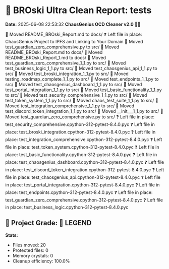 # 🧹 BROski Ultra Clean Report: tests
**Date:** 2025-06-08 22:53:32
**ChaosGenius OCD Cleaner v2.0** 🧠💜

📁 Moved README_BROski_Report.md to docs/
❓ Left file in place:  ChaosGenius Project to IPFS and Linking to Your Domain
📁 Moved test_guardian_zero_comprehensive.py to src/
📁 Moved README_BROski_Report.md to docs/
📁 Moved README_BROski_Report_1.md to docs/
📁 Moved test_guardian_zero_comprehensive_1_1.py to src/
📁 Moved test_business_logic_1_1.py to src/
📁 Moved test_chaosgenius_api_1_1.py to src/
📁 Moved test_broski_integration_1_1.py to src/
📁 Moved testing_roadmap_complete_1_1.py to src/
📁 Moved test_endpoints_1_1.py to src/
📁 Moved test_chaosgenius_dashboard_1_1.py to src/
📁 Moved test_portal_integration_1_1.py to src/
📁 Moved test_basic_functionality_1_1.py to src/
📁 Moved test_security_comprehensive_1_1.py to src/
📁 Moved test_token_system_1_1.py to src/
📁 Moved chaos_test_suite_1_1.py to src/
📁 Moved test_integration_comprehensive_1_1.py to src/
📁 Moved test_discord_token_integration_1_1.py to src/
📁 Moved __init___1_1.py to src/
📁 Moved test_guardian_zero_comprehensive.py to src/
❓ Left file in place: test_security_comprehensive.cpython-312-pytest-8.4.0.pyc
❓ Left file in place: test_broski_integration.cpython-312-pytest-8.4.0.pyc
❓ Left file in place: test_integration_comprehensive.cpython-312-pytest-8.4.0.pyc
❓ Left file in place: test_token_system.cpython-312-pytest-8.4.0.pyc
❓ Left file in place: test_basic_functionality.cpython-312-pytest-8.4.0.pyc
❓ Left file in place: test_chaosgenius_dashboard.cpython-312-pytest-8.4.0.pyc
❓ Left file in place: test_discord_token_integration.cpython-312-pytest-8.4.0.pyc
❓ Left file in place: test_chaosgenius_api.cpython-312-pytest-8.4.0.pyc
❓ Left file in place: test_portal_integration.cpython-312-pytest-8.4.0.pyc
❓ Left file in place: test_endpoints.cpython-312-pytest-8.4.0.pyc
❓ Left file in place: test_guardian_zero_comprehensive.cpython-312-pytest-8.4.0.pyc
❓ Left file in place: test_business_logic.cpython-312-pytest-8.4.0.pyc

## 🧠 Project Grade: 💯 LEGEND
**Stats:**
- Files moved: 20
- Protected files: 0
- Memory crystals: 0
- Cleanup efficiency: 100.0%